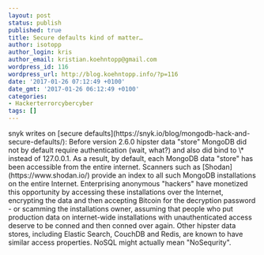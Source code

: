 ```yaml
---
layout: post
status: publish
published: true
title: Secure defaults kind of matter…
author: isotopp
author_login: kris
author_email: kristian.koehntopp@gmail.com
wordpress_id: 116
wordpress_url: http://blog.koehntopp.info/?p=116
date: '2017-01-26 07:12:49 +0100'
date_gmt: '2017-01-26 06:12:49 +0100'
categories:
- Hackerterrorcybercyber
tags: []
---
```

<p>snyk writes on [secure defaults](https://snyk.io/blog/mongodb-hack-and-secure-defaults/): Before version 2.6.0 hipster data "store" MongoDB did not by default require authentication (wait, what?) and also did bind to \* instead of 127.0.0.1. As a result, by default, each MongoDB data "store" has been accessible from the entire internet. Scanners such as [Shodan](https://www.shodan.io/) provide an index to all such MongoDB installations on the entire Internet. Enterprising anonymous "hackers" have monetized this opportunity by accessing these installations over the Internet, encrypting the data and then accepting Bitcoin for the decryption password - or scamming the installations owner, assuming that people who put production data on internet-wide installations with unauthenticated access deserve to be conned and then conned over again. Other hipster data stores, including Elastic Search, CouchDB and Redis, are known to have similar access properties. NoSQL might actually mean "NoSequrity".</p>
